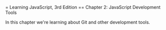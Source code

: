 = Learning JavaScript, 3rd Edition
== Chapter 2: JavaScript Development Tools

In this chapter we're learning about Git and other
development tools.